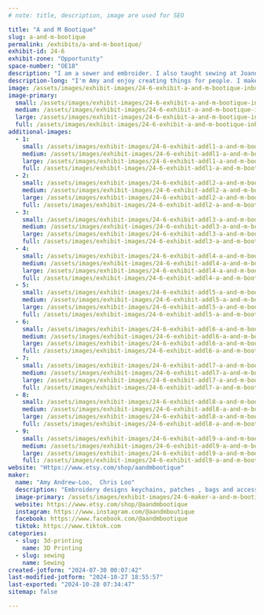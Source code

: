 ```yaml
---
# note: title, description, image are used for SEO

title: "A and M Bootique"
slug: a-and-m-bootique
permalink: /exhibits/a-and-m-bootique/
exhibit-id: 24-6
exhibit-zone: "Opportunity"
space-number: "OE18"
description: "I am a sewer and embroider. I also taught sewing at Joann's. Chris is a woodworker and 3D printer"
description-long: "I'm Amy and enjoy creating things for people. I make costumes and clothing as well as repair and alter clothing. I got into embroidery about 7 years ago and started selling embroidery like keychains, patches bags and accessories.  Chris has been a wood worker for 20 years. He works for a cabinet company.  He recently got into 3D printing and selling at shows as well as customer orders."
image: /assets/images/exhibit-images/24-6-exhibit-a-and-m-bootique-inbound2518063878439506415-large.jpg
image-primary: 
  small: /assets/images/exhibit-images/24-6-exhibit-a-and-m-bootique-inbound2518063878439506415-small.jpg
  medium: /assets/images/exhibit-images/24-6-exhibit-a-and-m-bootique-inbound2518063878439506415-medium.jpg
  large: /assets/images/exhibit-images/24-6-exhibit-a-and-m-bootique-inbound2518063878439506415-large.jpg
  full: /assets/images/exhibit-images/24-6-exhibit-a-and-m-bootique-inbound2518063878439506415-full.jpg
additional-images: 
  - 1:
    small: /assets/images/exhibit-images/24-6-exhibit-addl1-a-and-m-bootique-inbound121628179494969321-small.jpg
    medium: /assets/images/exhibit-images/24-6-exhibit-addl1-a-and-m-bootique-inbound121628179494969321-medium.jpg
    large: /assets/images/exhibit-images/24-6-exhibit-addl1-a-and-m-bootique-inbound121628179494969321-large.jpg
    full: /assets/images/exhibit-images/24-6-exhibit-addl1-a-and-m-bootique-inbound121628179494969321-full.jpg
  - 2:
    small: /assets/images/exhibit-images/24-6-exhibit-addl2-a-and-m-bootique-inbound1402879506336413228-small.jpg
    medium: /assets/images/exhibit-images/24-6-exhibit-addl2-a-and-m-bootique-inbound1402879506336413228-medium.jpg
    large: /assets/images/exhibit-images/24-6-exhibit-addl2-a-and-m-bootique-inbound1402879506336413228-large.jpg
    full: /assets/images/exhibit-images/24-6-exhibit-addl2-a-and-m-bootique-inbound1402879506336413228-full.jpg
  - 3:
    small: /assets/images/exhibit-images/24-6-exhibit-addl3-a-and-m-bootique-inbound1896281979151041051-small.jpg
    medium: /assets/images/exhibit-images/24-6-exhibit-addl3-a-and-m-bootique-inbound1896281979151041051-medium.jpg
    large: /assets/images/exhibit-images/24-6-exhibit-addl3-a-and-m-bootique-inbound1896281979151041051-large.jpg
    full: /assets/images/exhibit-images/24-6-exhibit-addl3-a-and-m-bootique-inbound1896281979151041051-full.jpg
  - 4:
    small: /assets/images/exhibit-images/24-6-exhibit-addl4-a-and-m-bootique-inbound3267080498334354139-small.jpg
    medium: /assets/images/exhibit-images/24-6-exhibit-addl4-a-and-m-bootique-inbound3267080498334354139-medium.jpg
    large: /assets/images/exhibit-images/24-6-exhibit-addl4-a-and-m-bootique-inbound3267080498334354139-large.jpg
    full: /assets/images/exhibit-images/24-6-exhibit-addl4-a-and-m-bootique-inbound3267080498334354139-full.jpg
  - 5:
    small: /assets/images/exhibit-images/24-6-exhibit-addl5-a-and-m-bootique-inbound3541613011473956590-small.jpg
    medium: /assets/images/exhibit-images/24-6-exhibit-addl5-a-and-m-bootique-inbound3541613011473956590-medium.jpg
    large: /assets/images/exhibit-images/24-6-exhibit-addl5-a-and-m-bootique-inbound3541613011473956590-large.jpg
    full: /assets/images/exhibit-images/24-6-exhibit-addl5-a-and-m-bootique-inbound3541613011473956590-full.jpg
  - 6:
    small: /assets/images/exhibit-images/24-6-exhibit-addl6-a-and-m-bootique-inbound4099651218419259977-small.jpg
    medium: /assets/images/exhibit-images/24-6-exhibit-addl6-a-and-m-bootique-inbound4099651218419259977-medium.jpg
    large: /assets/images/exhibit-images/24-6-exhibit-addl6-a-and-m-bootique-inbound4099651218419259977-large.jpg
    full: /assets/images/exhibit-images/24-6-exhibit-addl6-a-and-m-bootique-inbound4099651218419259977-full.jpg
  - 7:
    small: /assets/images/exhibit-images/24-6-exhibit-addl7-a-and-m-bootique-inbound6140525228414714351-small.jpg
    medium: /assets/images/exhibit-images/24-6-exhibit-addl7-a-and-m-bootique-inbound6140525228414714351-medium.jpg
    large: /assets/images/exhibit-images/24-6-exhibit-addl7-a-and-m-bootique-inbound6140525228414714351-large.jpg
    full: /assets/images/exhibit-images/24-6-exhibit-addl7-a-and-m-bootique-inbound6140525228414714351-full.jpg
  - 8:
    small: /assets/images/exhibit-images/24-6-exhibit-addl8-a-and-m-bootique-inbound6405030020487674214-small.jpg
    medium: /assets/images/exhibit-images/24-6-exhibit-addl8-a-and-m-bootique-inbound6405030020487674214-medium.jpg
    large: /assets/images/exhibit-images/24-6-exhibit-addl8-a-and-m-bootique-inbound6405030020487674214-large.jpg
    full: /assets/images/exhibit-images/24-6-exhibit-addl8-a-and-m-bootique-inbound6405030020487674214-full.jpg
  - 9:
    small: /assets/images/exhibit-images/24-6-exhibit-addl9-a-and-m-bootique-inbound6511376296246956758-small.jpg
    medium: /assets/images/exhibit-images/24-6-exhibit-addl9-a-and-m-bootique-inbound6511376296246956758-medium.jpg
    large: /assets/images/exhibit-images/24-6-exhibit-addl9-a-and-m-bootique-inbound6511376296246956758-large.jpg
    full: /assets/images/exhibit-images/24-6-exhibit-addl9-a-and-m-bootique-inbound6511376296246956758-full.jpg
website: "Https://www.etsy.com/shop/aandmbootique"
maker: 
  name: "Amy Andrew-Loo,  Chris Loo"
  description: "Embroidery designs keychains, patches , bags and accessories. 3d printed toys, home decor.  We will be also demonstrating how to Embroider and 3d print. "
  image-primary: /assets/images/exhibit-images/24-6-maker-a-and-m-bootique-inbound6820151613825777677-medium.jpg
  website: https://www.etsy.com/shop/@aandmbootique
  instagram: https://www.instagram.com/@aandmboutique
  facebook: https://www.facebook.com/@aandmbootique
  tiktok: https://www.tiktok.com
categories: 
  - slug: 3d-printing
    name: 3D Printing
  - slug: sewing
    name: Sewing
created-jotform: "2024-07-30 00:07:42"
last-modified-jotform: "2024-10-27 18:55:57"
last-exported: "2024-10-28 07:34:47"
sitemap: false

---
```

